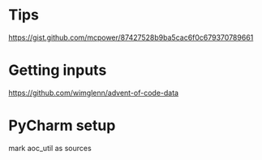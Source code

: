 

# Tips
https://gist.github.com/mcpower/87427528b9ba5cac6f0c679370789661

# Getting inputs
https://github.com/wimglenn/advent-of-code-data

# PyCharm setup
mark aoc_util as sources


